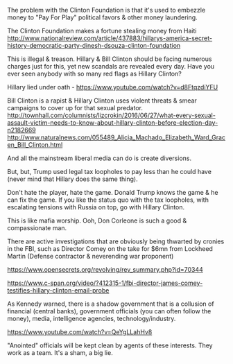 The problem with the Clinton Foundation is that it's used to embezzle money to "Pay For Play" political favors & other money laundering.

The Clinton Foundation makes a fortune stealing money from Haiti http://www.nationalreview.com/article/437883/hillarys-america-secret-history-democratic-party-dinesh-dsouza-clinton-foundation

This is illegal & treason. Hillary & Bill Clinton should be facing numerous charges just for this, yet new scandals are revealed every day. Have you ever seen anybody with so many red flags as Hillary Clinton?

Hillary lied under oath - https://www.youtube.com/watch?v=d8FtqzdiYFU

Bill Clinton is a rapist & Hillary Clinton uses violent threats & smear campaigns to cover up for that sexual predator. http://townhall.com/columnists/lizcrokin/2016/06/27/what-every-sexual-assault-victim-needs-to-know-about-hillary-clinton-before-election-day-n2182669 http://www.naturalnews.com/055489_Alicia_Machado_Elizabeth_Ward_Gracen_Bill_Clinton.html

And all the mainstream liberal media can do is create diversions.

But, but, Trump used legal tax loopholes to pay less than he could have (never mind that Hillary does the same thing).

Don't hate the player, hate the game. Donald Trump knows the game & he can fix the game. If you like the status quo with the tax loopholes, with escalating tensions with Russia on top, go with Hillary Clinton.



This is like mafia worship. Ooh, Don Corleone is such a good & compassionate man.



There are active investigations that are obviously being thwarted by cronies in the FBI, such as Director Comey on the take for $6mn from Lockheed Martin (Defense contractor & neverending war proponent)

https://www.opensecrets.org/revolving/rev_summary.php?id=70344

https://www.c-span.org/video/?412315-1/fbi-director-james-comey-testifies-hillary-clinton-email-probe

As Kennedy warned, there is a shadow government that is a collusion of financial (central banks), government officials (you can often follow the money), media, intelligence agencies, technology/industry.

https://www.youtube.com/watch?v=QeYgLLahHv8

"Anointed" officials will be kept clean by agents of these interests. They work as a team. It's a sham, a big lie.